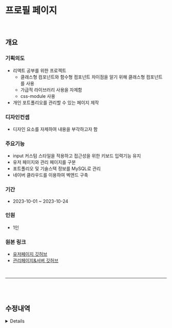 # 프로필 페이지

<br />

## 개요

### 기획의도
+ 리액트 공부를 위한 프로젝트 
  + 클래스형 컴포넌트와 함수형 컴포넌트 차이점을 알기 위해 클래스형 컴포넌트를 사용
  + 가급적 라이브러리 사용을 자제함
  + css-module 사용
+ 개인 포트폴리오를 관리할 수 있는 페이지 제작

### 디자인컨셉
+ 디자인 요소를 자제하여 내용을 부각하고자 함

### 주요기능
+ input 커스텀 스타일을 적용하고 접근성을 위한 키보드 입력기능 유지
+ 유저 페이지와 관리 페이지를 구분
+ 포트폴리오 및 기술스택 정보를 MySQL로 관리
+ 네이버 클라우드를 이용하여 벡앤드 구축

### 기간
+ 2023-10-01 ~ 2023-10-24
  
### 인원
+ 1인
   
### 원본 링크
+ [유저페이지 깃허브](https://github.com/uauu89/profile)  
+ [관리페이지&서버 깃허브](https://github.com/uauu89/profileAdmin)


<br />

---

<br />
<br />

## 수정내역
<details>

#### 23.10.24

1. > 페이지 배포 및 배포 버전 업로드


#### 23.10.26

1. > + README.MD 추가
   > + BrowserRouter → HashRouter 변경
   > + 파비콘 추가
   > + 관리자 페이지 > 태그리스트 관리페이지 > 되돌리기 버튼 작동오류 수정
   >    + ModTagItem > ComponentDidUpdate 조건 추가
   >    + ModTagItem > defualtValue → value 변경
   > + CSS 스타일 수정

#### 23.10.27

1. > + CSS 수정

</details>